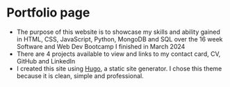 # Portfolio page
 - The purpose of this website is to showcase my skills and ability gained in HTML, CSS, JavaScript, Python, MongoDB and SQL over the 16 week Software and Web Dev Bootcamp I finished in March 2024
 - There are 4 projects available to view and links to my contact card, CV, GitHub and LinkedIn
 - I created this site using [Hugo](https://gohugo.io/), a static site generator. I chose this theme because it is clean, simple and professional.
